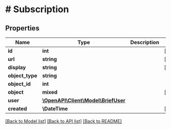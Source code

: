 # # Subscription

## Properties

Name | Type | Description | Notes
------------ | ------------- | ------------- | -------------
**id** | **int** |  | [readonly]
**url** | **string** |  | [readonly]
**display** | **string** |  | [readonly]
**object_type** | **string** |  |
**object_id** | **int** |  |
**object** | **mixed** |  | [readonly]
**user** | [**\OpenAPI\Client\Model\BriefUser**](BriefUser.md) |  |
**created** | **\DateTime** |  | [readonly]

[[Back to Model list]](../../README.md#models) [[Back to API list]](../../README.md#endpoints) [[Back to README]](../../README.md)
